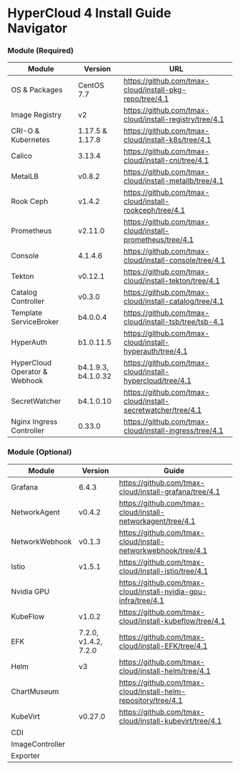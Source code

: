 
# HyperCloud 4 Install Guide Navigator

### Module (Required)
| Module | Version | URL |
| ------ | ------ | ------ |
| OS & Packages | CentOS 7.7 | https://github.com/tmax-cloud/install-pkg-repo/tree/4.1 |
| Image Registry | v2 | https://github.com/tmax-cloud/install-registry/tree/4.1 |
| CRI-O & Kubernetes | 1.17.5 & 1.17.8  | https://github.com/tmax-cloud/install-k8s/tree/4.1 |
| Calico | 3.13.4 | https://github.com/tmax-cloud/install-cni/tree/4.1 |
| MetalLB | v0.8.2 | https://github.com/tmax-cloud/install-metallb/tree/4.1 |
| Rook Ceph | v1.4.2 | https://github.com/tmax-cloud/install-rookceph/tree/4.1 |
| Prometheus | v2.11.0 | https://github.com/tmax-cloud/install-prometheus/tree/4.1 |
| Console | 4.1.4.6 | https://github.com/tmax-cloud/install-console/tree/4.1 |
| Tekton | v0.12.1 | https://github.com/tmax-cloud/install-tekton/tree/4.1 |
| Catalog Controller | v0.3.0 | https://github.com/tmax-cloud/install-catalog/tree/4.1 |
| Template ServiceBroker | b4.0.0.4 | https://github.com/tmax-cloud/install-tsb/tree/tsb-4.1 |
| HyperAuth | b1.0.11.5 | https://github.com/tmax-cloud/install-hyperauth/tree/4.1 |
| HyperCloud Operator & Webhook | b4.1.9.3, b4.1.0.32 | https://github.com/tmax-cloud/install-hypercloud/tree/4.1 |
| SecretWatcher | b4.1.0.10 | https://github.com/tmax-cloud/install-secretwatcher/tree/4.1 |
| Nginx Ingress Controller | 0.33.0 | https://github.com/tmax-cloud/install-ingress/tree/4.1 |

### Module (Optional)
| Module | Version | Guide |
| ------ | ------ | ------ |
| Grafana | 6.4.3 | https://github.com/tmax-cloud/install-grafana/tree/4.1 |
| NetworkAgent | v0.4.2 | https://github.com/tmax-cloud/install-networkagent/tree/4.1 |
| NetworkWebhook | v0.1.3 | https://github.com/tmax-cloud/install-networkwebhook/tree/4.1 |
| Istio | v1.5.1 | https://github.com/tmax-cloud/install-istio/tree/4.1 |
| Nvidia GPU | | https://github.com/tmax-cloud/install-nvidia-gpu-infra/tree/4.1 |
| KubeFlow | v1.0.2 | https://github.com/tmax-cloud/install-kubeflow/tree/4.1 |
| EFK | 7.2.0, v1.4.2, 7.2.0 | https://github.com/tmax-cloud/install-EFK/tree/4.1 |
| Helm | v3 | https://github.com/tmax-cloud/install-helm/tree/4.1 |
| ChartMuseum |  | https://github.com/tmax-cloud/install-helm-repository/tree/4.1 |
| KubeVirt | v0.27.0 | https://github.com/tmax-cloud/install-kubevirt/tree/4.1 |
| CDI |  |  |
| ImageController |  |  |
| Exporter |  |  |
